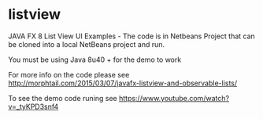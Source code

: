 # listview
JAVA FX 8 List View UI Examples - The code is in Netbeans Project that can be cloned into a local NetBeans project and run. 

You must be using Java 8u40 + for the demo to work 

For more info on the code please see http://morphtail.com/2015/03/07/javafx-listview-and-observable-lists/

To see the demo code runing see https://www.youtube.com/watch?v=_tyKPD3snf4
